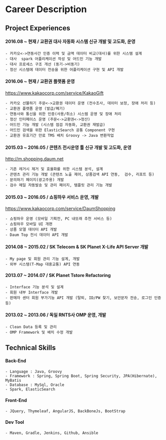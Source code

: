# Career Description
## Project Experiences
#### **2016.08 ~ 현재 / 교환권 대사 자동화 시스템 신규 개발 및 고도화, 운영**
    - 카카오<->연동사간 인증 이력 및 금액 데이터 비교(대사)를 위한 시스템 설계
    - 대사  spark 어플리케이션 작성 및 어드민 기능 개발 
    - 대사 프로세스 구조 개선 (동기->비동기)
    - 정산 시스템에 데이터 전송을 위한 어플리케이션 구현 및 API 개발  

#### **2016.06 ~ 현재 / 교환권 플랫폼 운영** 
<https://www.kakaocorp.com/service/KakaoGift>

    - 카카오 선물하기 주문<->교환권 데이터 운영 (전수조사, 데이터 보정, 장애 처리 등)
    - 교환권 플랫폼 운영 (발급/폐기)
    - 연동사와 통신을 위한 인증(사용/취소) 시스템 운영 및 장애 처리
    - 정산 인터페이스 운영 (주문<->교환권<->정산)
    - 어드민 기능 개발 (시스템 점검 자동화, 교환권 재발급)
    - 어드민 검색을 위한 ElasticSearch 공통 Component 구현 
    - 교환권 유효기간 만료 TMS 배치 Groovy -> Java 변환작업 

#### **2015.03 ~ 2016.05 / 콘텐츠 전시운영 툴 신규 개발 및 고도화, 운영** 
<http://m.shopping.daum.net>

    - 기존 레거시 제거 및 효율화를 위한 시스템 분석, 설계 
    - 콘텐츠 관리 기능 개발 (콘텐츠 노출 제어, 상품검색 API 연동,  검수, 리포트 등)
    - 문의하기 페이지(광고주용) 개발
    - 검수 메일 자동발송 및 관리 페이지, 템플릿 관리 기능 개발

#### **2015.03 ~ 2016.05 / 쇼핑하우 서비스 운영, 개발** 
<https://www.kakaocorp.com/service/DaumShopping>

    - 쇼핑하우 운영 (모바일 기획전, PC 내또래 추천 서비스 등)
    - 쇼핑하우 모바일 UI 개편
    - 상품 모델 데이터 API 개발
    - Daum Top 전시 데이터 API 개발 

#### **2014.08 ~ 2015.02 / SK Telecom & SK Planet X-Life API Server 개발**
    - My page 및 회원 관리 기능 설계, 개발
    - 외부 시스템(T-Map 대중교통) API 연동

#### **2013.07 ~ 2014.07 / SK Planet Tstore Refactoring**
    - Interface 기능 분석 및 설계
    - 회원 내부 Interface 개발 
    - 판매자 센터 회원 부가기능 API 개발 (탈퇴, ID/PW 찾기, 보안문자 전송, 로그인 인증 등)
  
#### **2013.02 ~ 2013.06 / 독일 RNTS사 OMP 운영, 개발** 
    - Clean Data 등록 및 관리
    - OMP Framework 및 배치 수정 개발

## Technical Skills
#### **Back-End**
    - Language : Java, Groovy
    - Framework : Spring, Spring Boot, Spring Security, JPA(Hibernate), MyBatis
    - Database : MySql, Oracle
    - Spark, ElasticSearch
#### **Front-End**
    - JQuery, Thymeleaf, AngularJS, BackBoneJs, BootStrap
#### **Dev Tool**
    - Maven, Gradle, Jenkins, Github, Ansible
